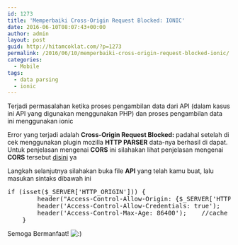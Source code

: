 ```yaml
---
id: 1273
title: 'Memperbaiki Cross-Origin Request Blocked: IONIC'
date: 2016-06-10T08:07:43+00:00
author: admin
layout: post
guid: http://hitamcoklat.com/?p=1273
permalink: /2016/06/10/memperbaiki-cross-origin-request-blocked-ionic/
categories:
  - Mobile
tags:
  - data parsing
  - ionic
---
```

Terjadi permasalahan ketika proses pengambilan data dari API (dalam kasus ini API yang digunakan menggunakan PHP) dan proses pengambilan data ini menggunakan ionic

Error yang terjadi adalah **Cross-Origin Request Blocked:** padahal setelah di cek menggunakan plugin mozilla **HTTP PARSER** data-nya berhasil di dapat. Untuk penjelasan mengenai **CORS** ini silahakan lihat penjelasan mengenai **CORS** tersebut <a href="https://developer.mozilla.org/en-US/docs/Web/HTTP/Access_control_CORS" onclick="javascript:_gaq.push(['_trackEvent','outbound-article','http://developer.mozilla.org']);" title="CORS">disini</a> ya

Langkah selanjutnya silahakan buka file **API** yang telah kamu buat, lalu masukan sintaks dibawah ini

<pre class="brush: php; title: ; notranslate" title="">if (isset($_SERVER['HTTP_ORIGIN'])) {
        header("Access-Control-Allow-Origin: {$_SERVER['HTTP_ORIGIN']}");
        header('Access-Control-Allow-Credentials: true');
        header('Access-Control-Max-Age: 86400');    //cache 1 hari
    }
</pre>

Semoga Bermanfaat!  <img src='http://localhost/hitamcoklat/wp-includes/images/smilies/icon_smile.gif' alt=':)' class='wp-smiley' />
